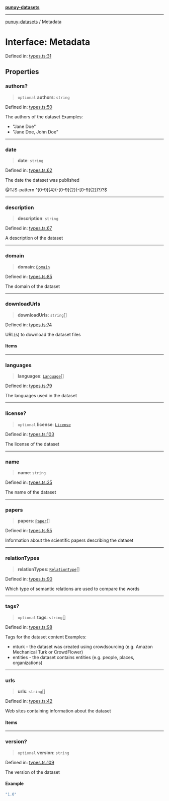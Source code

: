 [**punuy-datasets**](../README.md)

***

[punuy-datasets](../README.md) / Metadata

# Interface: Metadata

Defined in: [types.ts:31](https://github.com/andrefs/punuy-datasets/blob/d28c5f2b06a957b4158d4608c14b86af1672c6ac/src/lib/types.ts#L31)

## Properties

### authors?

> `optional` **authors**: `string`

Defined in: [types.ts:50](https://github.com/andrefs/punuy-datasets/blob/d28c5f2b06a957b4158d4608c14b86af1672c6ac/src/lib/types.ts#L50)

The authors of the dataset
Examples:
- "Jane Doe"
- "Jane Doe, John Doe"

***

### date

> **date**: `string`

Defined in: [types.ts:62](https://github.com/andrefs/punuy-datasets/blob/d28c5f2b06a957b4158d4608c14b86af1672c6ac/src/lib/types.ts#L62)

The date the dataset was published

@TJS-pattern ^[0-9]{4}(-[0-9]{2}(-[0-9]{2})?)?$

***

### description

> **description**: `string`

Defined in: [types.ts:67](https://github.com/andrefs/punuy-datasets/blob/d28c5f2b06a957b4158d4608c14b86af1672c6ac/src/lib/types.ts#L67)

A description of the dataset

***

### domain

> **domain**: [`Domain`](../type-aliases/Domain.md)

Defined in: [types.ts:85](https://github.com/andrefs/punuy-datasets/blob/d28c5f2b06a957b4158d4608c14b86af1672c6ac/src/lib/types.ts#L85)

The domain of the dataset

***

### downloadUrls

> **downloadUrls**: `string`[]

Defined in: [types.ts:74](https://github.com/andrefs/punuy-datasets/blob/d28c5f2b06a957b4158d4608c14b86af1672c6ac/src/lib/types.ts#L74)

URL(s) to download the dataset files

#### Items

***

### languages

> **languages**: [`Language`](../type-aliases/Language.md)[]

Defined in: [types.ts:79](https://github.com/andrefs/punuy-datasets/blob/d28c5f2b06a957b4158d4608c14b86af1672c6ac/src/lib/types.ts#L79)

The languages used in the dataset

***

### license?

> `optional` **license**: [`License`](License.md)

Defined in: [types.ts:103](https://github.com/andrefs/punuy-datasets/blob/d28c5f2b06a957b4158d4608c14b86af1672c6ac/src/lib/types.ts#L103)

The license of the dataset

***

### name

> **name**: `string`

Defined in: [types.ts:35](https://github.com/andrefs/punuy-datasets/blob/d28c5f2b06a957b4158d4608c14b86af1672c6ac/src/lib/types.ts#L35)

The name of the dataset

***

### papers

> **papers**: [`Paper`](Paper.md)[]

Defined in: [types.ts:55](https://github.com/andrefs/punuy-datasets/blob/d28c5f2b06a957b4158d4608c14b86af1672c6ac/src/lib/types.ts#L55)

Information about the scientific papers describing the dataset

***

### relationTypes

> **relationTypes**: [`RelationType`](../type-aliases/RelationType.md)[]

Defined in: [types.ts:90](https://github.com/andrefs/punuy-datasets/blob/d28c5f2b06a957b4158d4608c14b86af1672c6ac/src/lib/types.ts#L90)

Which type of semantic relations are used to compare the words

***

### tags?

> `optional` **tags**: `string`[]

Defined in: [types.ts:98](https://github.com/andrefs/punuy-datasets/blob/d28c5f2b06a957b4158d4608c14b86af1672c6ac/src/lib/types.ts#L98)

Tags for the dataset content
Examples:
- mturk - the dataset was created using crowdsourcing (e.g. Amazon Mechanical Turk or CrowdFlower)
- entities - the dataset contains entities (e.g. people, places, organizations)

***

### urls

> **urls**: `string`[]

Defined in: [types.ts:42](https://github.com/andrefs/punuy-datasets/blob/d28c5f2b06a957b4158d4608c14b86af1672c6ac/src/lib/types.ts#L42)

Web sites containing information about the dataset

#### Items

***

### version?

> `optional` **version**: `string`

Defined in: [types.ts:109](https://github.com/andrefs/punuy-datasets/blob/d28c5f2b06a957b4158d4608c14b86af1672c6ac/src/lib/types.ts#L109)

The version of the dataset

#### Example

```ts
"1.0"
```

